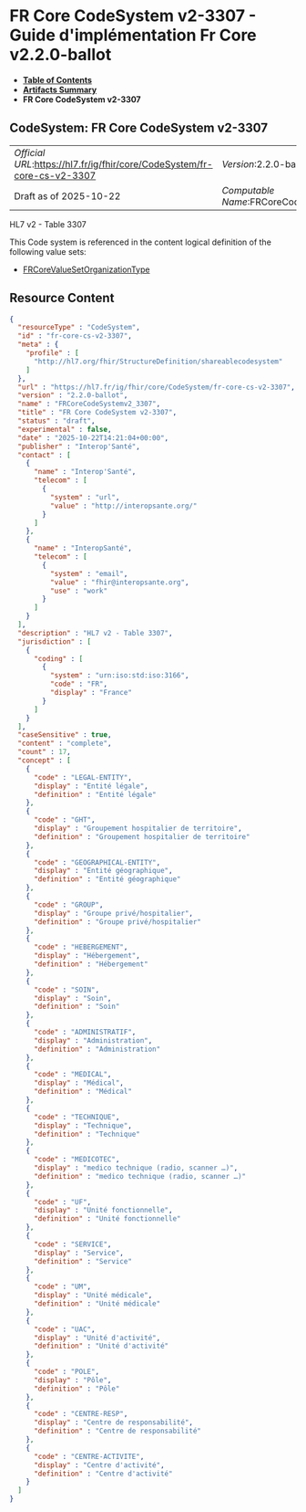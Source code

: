 # FR Core CodeSystem v2-3307 - Guide d'implémentation Fr Core v2.2.0-ballot

* [**Table of Contents**](toc.md)
* [**Artifacts Summary**](artifacts.md)
* **FR Core CodeSystem v2-3307**

## CodeSystem: FR Core CodeSystem v2-3307 

| | |
| :--- | :--- |
| *Official URL*:https://hl7.fr/ig/fhir/core/CodeSystem/fr-core-cs-v2-3307 | *Version*:2.2.0-ballot |
| Draft as of 2025-10-22 | *Computable Name*:FRCoreCodeSystemv2_3307 |

 
HL7 v2 - Table 3307 

 This Code system is referenced in the content logical definition of the following value sets: 

* [FRCoreValueSetOrganizationType](ValueSet-fr-core-vs-organization-type.md)



## Resource Content

```json
{
  "resourceType" : "CodeSystem",
  "id" : "fr-core-cs-v2-3307",
  "meta" : {
    "profile" : [
      "http://hl7.org/fhir/StructureDefinition/shareablecodesystem"
    ]
  },
  "url" : "https://hl7.fr/ig/fhir/core/CodeSystem/fr-core-cs-v2-3307",
  "version" : "2.2.0-ballot",
  "name" : "FRCoreCodeSystemv2_3307",
  "title" : "FR Core CodeSystem v2-3307",
  "status" : "draft",
  "experimental" : false,
  "date" : "2025-10-22T14:21:04+00:00",
  "publisher" : "Interop'Santé",
  "contact" : [
    {
      "name" : "Interop'Santé",
      "telecom" : [
        {
          "system" : "url",
          "value" : "http://interopsante.org/"
        }
      ]
    },
    {
      "name" : "InteropSanté",
      "telecom" : [
        {
          "system" : "email",
          "value" : "fhir@interopsante.org",
          "use" : "work"
        }
      ]
    }
  ],
  "description" : "HL7 v2 - Table 3307",
  "jurisdiction" : [
    {
      "coding" : [
        {
          "system" : "urn:iso:std:iso:3166",
          "code" : "FR",
          "display" : "France"
        }
      ]
    }
  ],
  "caseSensitive" : true,
  "content" : "complete",
  "count" : 17,
  "concept" : [
    {
      "code" : "LEGAL-ENTITY",
      "display" : "Entité légale",
      "definition" : "Entité légale"
    },
    {
      "code" : "GHT",
      "display" : "Groupement hospitalier de territoire",
      "definition" : "Groupement hospitalier de territoire"
    },
    {
      "code" : "GEOGRAPHICAL-ENTITY",
      "display" : "Entité géographique",
      "definition" : "Entité géographique"
    },
    {
      "code" : "GROUP",
      "display" : "Groupe privé/hospitalier",
      "definition" : "Groupe privé/hospitalier"
    },
    {
      "code" : "HEBERGEMENT",
      "display" : "Hébergement",
      "definition" : "Hébergement"
    },
    {
      "code" : "SOIN",
      "display" : "Soin",
      "definition" : "Soin"
    },
    {
      "code" : "ADMINISTRATIF",
      "display" : "Administration",
      "definition" : "Administration"
    },
    {
      "code" : "MEDICAL",
      "display" : "Médical",
      "definition" : "Médical"
    },
    {
      "code" : "TECHNIQUE",
      "display" : "Technique",
      "definition" : "Technique"
    },
    {
      "code" : "MEDICOTEC",
      "display" : "medico technique (radio, scanner …)",
      "definition" : "medico technique (radio, scanner …)"
    },
    {
      "code" : "UF",
      "display" : "Unité fonctionnelle",
      "definition" : "Unité fonctionnelle"
    },
    {
      "code" : "SERVICE",
      "display" : "Service",
      "definition" : "Service"
    },
    {
      "code" : "UM",
      "display" : "Unité médicale",
      "definition" : "Unité médicale"
    },
    {
      "code" : "UAC",
      "display" : "Unité d'activité",
      "definition" : "Unité d'activité"
    },
    {
      "code" : "POLE",
      "display" : "Pôle",
      "definition" : "Pôle"
    },
    {
      "code" : "CENTRE-RESP",
      "display" : "Centre de responsabilité",
      "definition" : "Centre de responsabilité"
    },
    {
      "code" : "CENTRE-ACTIVITE",
      "display" : "Centre d'activité",
      "definition" : "Centre d'activité"
    }
  ]
}

```
